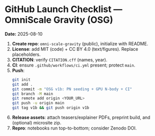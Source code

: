 # GitHub Launch Checklist — OmniScale Gravity (OSG)

**Date:** 2025-08-10

1) **Create repo**: `omni-scale-gravity` (public), initialize with README.
2) **License**: add MIT (code) + CC BY 4.0 (text/figures). Replace placeholders.
3) **CITATION**: verify `CITATION.cff` (names, year).
4) **CI**: ensure `.github/workflows/ci.yml` present; protect `main`.
5) **Push**:
   ```bash
   git init
   git add .
   git commit -m "OSG v1b: PN seeding + GPU N-body + CI"
   git branch -M main
   git remote add origin <YOUR_URL>
   git push -u origin main
   git tag v1b && git push origin v1b
   ```
6) **Release assets**: attach teasers/explainer PDFs, preprint build, and (optional) microsite zip.
7) **Repro**: notebooks run top-to-bottom; consider Zenodo DOI.
